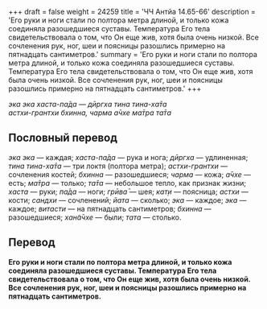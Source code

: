 +++
draft = false
weight = 24259
title = 'ЧЧ Антйа 14.65-66'
description = 'Его руки и ноги стали по полтора метра длиной, и только кожа соединяла разошедшиеся суставы. Температура Его тела свидетельствовала о том, что Он еще жив, хотя была очень низкой. Все сочленения рук, ног, шеи и поясницы разошлись примерно на пятнадцать сантиметров.'
summary = 'Его руки и ноги стали по полтора метра длиной, и только кожа соединяла разошедшиеся суставы. Температура Его тела свидетельствовала о том, что Он еще жив, хотя была очень низкой. Все сочленения рук, ног, шеи и поясницы разошлись примерно на пятнадцать сантиметров.'
+++

_эка эка хаста-па̄да — дӣргха тина тина-ха̄та  
астхи-грантхи бхинна, чарма а̄чхе ма̄тра та̄та_

## Пословный перевод

_эка_ _эка_ — каждая; _хаста_\-_па̄да_ — рука и нога; _дӣргха_ — удлиненная; _тина_ _тина_\-_ха̄та_ — три локтя (полтора метра); _астхи_\-_грантхи_ — сочленения костей; _бхинна_ — разошедшиеся; _чарма_ — кожа; _а̄чхе_ — есть; _ма̄тра_ — только; _та̄та_ — небольшое тепло, как признак жизни; _хаста_ — руки; _па̄да_ — ноги; _грӣва̄_ — шея; _кат̣и_ — поясница; _астхи_ — кости; _сандхи_ — сочленений; _йата_ — сколько; _эка_ — каждое; _эка_ — каждое; _витасти_ — на пятнадцать сантиметров; _бхинна_ — разошедшиеся; _хан̃а̄чхе_ — были; _тата_ — столько.

## Перевод

**Его руки и ноги стали по полтора метра длиной, и только кожа соединяла разошедшиеся суставы. Температура Его тела свидетельствовала о том, что Он еще жив, хотя была очень низкой. Все сочленения рук, ног, шеи и поясницы разошлись примерно на пятнадцать сантиметров.**
